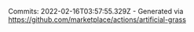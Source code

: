Commits: 2022-02-16T03:57:55.329Z - Generated via https://github.com/marketplace/actions/artificial-grass
<br>
